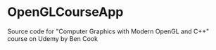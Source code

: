 # OpenGLCourseApp

Source code for "Computer Graphics with Modern OpenGL and C++" course on Udemy by Ben Cook
